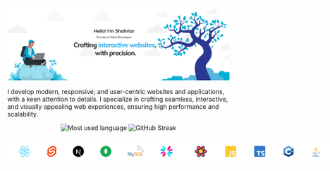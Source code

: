 <img 
   src="https://raw.githubusercontent.com/Arefin40/Arefin40/main/assets/images/cover.svg"
   alt="Cover photo"
/>

<p>
   I develop modern, responsive, and user-centric websites and applications, with a keen attention to details. I specialize in crafting seamless, interactive, and visually appealing web experiences, ensuring high performance and scalability.
</p>

<p align="center">
   <img
      style="height: 170px;"
      src="https://github-readme-stats.vercel.app/api/top-langs?username=Arefin40&show_icons=true&locale=en&layout=compact&title_color=00B0D8"
      alt="Most used language"
   />
    <img
      style="height: 170px;"
      src="https://github-readme-streak-stats.herokuapp.com?user=Arefin40&fire=00B0D8&currStreakLabel=00B0D8&sideNums=00B0D8&ring=008AAA&currStreakNum=00B0D8&sideLabels=008AAA" 
      alt="GitHub Streak"
   />
</p>

<p align="center" style="display: flex; margin: 0;">
<img
   width="400"
   src="https://raw.githubusercontent.com/Arefin40/Arefin40/main/assets/images/Techstack-1.svg"
/>
<img
   width="400"
   src="https://raw.githubusercontent.com/Arefin40/Arefin40/main/assets/images/Techstack-2.svg"
/>
</p>
